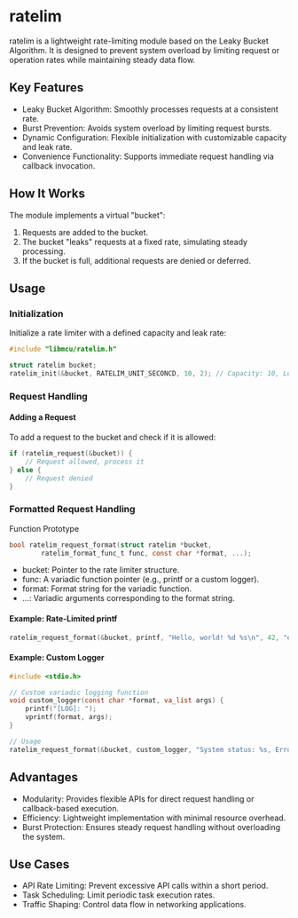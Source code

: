 # ratelim
ratelim is a lightweight rate-limiting module based on the Leaky Bucket Algorithm. It is designed to prevent system overload by limiting request or operation rates while maintaining steady data flow.

## Key Features
- Leaky Bucket Algorithm: Smoothly processes requests at a consistent rate.
- Burst Prevention: Avoids system overload by limiting request bursts.
- Dynamic Configuration: Flexible initialization with customizable capacity and leak rate.
- Convenience Functionality: Supports immediate request handling via callback invocation.

## How It Works
The module implements a virtual "bucket":

1. Requests are added to the bucket.
2. The bucket "leaks" requests at a fixed rate, simulating steady processing.
3. If the bucket is full, additional requests are denied or deferred.

## Usage
### Initialization
Initialize a rate limiter with a defined capacity and leak rate:

```c
#include "libmcu/ratelim.h"

struct ratelim bucket;
ratelim_init(&bucket, RATELIM_UNIT_SECONCD, 10, 2); // Capacity: 10, Leak rate: 2 requests/second
```

### Request Handling
#### Adding a Request
To add a request to the bucket and check if it is allowed:

```c
if (ratelim_request(&bucket)) {
    // Request allowed, process it
} else {
    // Request denied
}
```

### Formatted Request Handling
Function Prototype

```c
bool ratelim_request_format(struct ratelim *bucket,
        ratelim_format_func_t func, const char *format, ...);
```

- bucket: Pointer to the rate limiter structure.
- func: A variadic function pointer (e.g., printf or a custom logger).
- format: Format string for the variadic function.
- ...: Variadic arguments corresponding to the format string.

#### Example: Rate-Limited printf

```c
ratelim_request_format(&bucket, printf, "Hello, world! %d %s\n", 42, "example");
```

#### Example: Custom Logger

```c
#include <stdio.h>

// Custom variadic logging function
void custom_logger(const char *format, va_list args) {
    printf("[LOG]: ");
    vprintf(format, args);
}

// Usage
ratelim_request_format(&bucket, custom_logger, "System status: %s, Error code: %d\n", "OK", 0);
```

## Advantages
- Modularity: Provides flexible APIs for direct request handling or callback-based execution.
- Efficiency: Lightweight implementation with minimal resource overhead.
- Burst Protection: Ensures steady request handling without overloading the system.

## Use Cases
- API Rate Limiting: Prevent excessive API calls within a short period.
- Task Scheduling: Limit periodic task execution rates.
- Traffic Shaping: Control data flow in networking applications.
